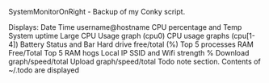 SystemMonitorOnRight - Backup of my Conky script.

Displays:
Date  Time
username@hostname
CPU percentage and Temp
System uptime
Large CPU Usage graph (cpu0)
CPU usage graphs (cpu[1-4])
Battery Status and Bar
Hard drive free/total (%)
Top 5 processes
RAM Free/Total
Top 5 RAM hogs
Local IP
SSID and Wifi strength %
Download graph/speed/total
Upload graph/speed/total
Todo note section. Contents of ~/.todo are displayed
